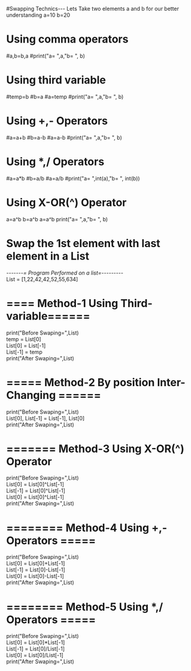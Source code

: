 
#Swapping Technics---
Lets Take two elements a and b for our better understanding
a=10
b=20

# Using comma operators
#a,b=b,a
#print("a= ",a,"b= ", b)

# Using third variable
#temp=b
#b=a
#a=temp
#print("a= ",a,"b= ", b)

# Using +,- Operators
#a=a+b
#b=a-b
#a=a-b
#print("a= ",a,"b= ", b)

# Using *,/ Operators
#a=a*b
#b=a/b
#a=a/b
#print("a= ",int(a),"b= ", int(b))

# Using X-OR(^) Operator
a=a^b
b=a^b
a=a^b
print("a= ",a,"b= ", b)




# Swap the 1st element with last element in a List
*-------= Program Performed on a list=---------*<br>
List = [1,22,42,42,52,55,634]
# ==== Method-1 Using Third-variable======
print("Before Swaping=",List) <br>
temp = List[0] <br>
List[0] = List[-1] <br>
List[-1] = temp <br>
print("After Swaping=",List) <br>

# ===== Method-2 By position Inter-Changing ======
print("Before Swaping=",List)<br>
List[0], List[-1] = List[-1], List[0] <br>
print("After Swaping=",List) <br>

# ======= Method-3 Using X-OR(^) Operator
print("Before Swaping=",List) <br>
List[0] = List[0]^List[-1]<br>
List[-1] = List[0]^List[-1]<br>
List[0] = List[0]^List[-1]<br>
print("After Swaping=",List)<br>

# ======== Method-4 Using +,- Operators =====
print("Before Swaping=",List)<br>
List[0] = List[0]+List[-1]<br>
List[-1] = List[0]-List[-1]<br>
List[0] = List[0]-List[-1]<br>
print("After Swaping=",List)<br>

# ======== Method-5 Using *,/ Operators =====
print("Before Swaping=",List)<br>
List[0] = List[0]*List[-1]<br>
List[-1] = List[0]/List[-1]<br>
List[0] = List[0]/List[-1]<br>
print("After Swaping=",List)<br>
